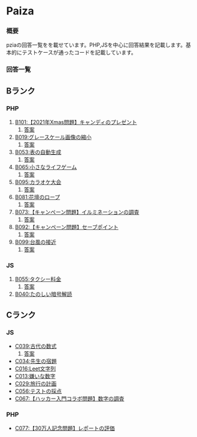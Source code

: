 # Paiza

### 概要
pziaの回答一覧をを載せています。PHP,JSを中心に回答結果を記載します。基本的にテストケースが通ったコードを記載しています。

### 回答一覧

## Bランク
### PHP
1. [B101:【2021年Xmas問題】キャンディのプレゼント]()
    1. [答案](php/rankB/B101.php)
3. [B019:グレースケール画像の縮小](https://paiza.jp/challenges/69/retry_result/38de08fb78cb22f51f6099db43261064)
    1. [答案](php/rankB/B019.php)
4. [B053:表の自動生成](https://paiza.jp/challenges/share/9d8J4kw2cTjj0NtUa6OtPydsLOTtF3BIweSwyKmC0a0?source=social)
    1. [答案](php/rankB/B053.php)
5. [B065:小さなライフゲーム](https://paiza.jp/works/challenges/304/retry)
    1. [答案](php/rankB/B065.php)
6. [B095:カラオケ大会]()
    1. [答案](php/rankB/B095.php)
8. [B081:花壇のロープ](https://paiza.jp/career/challenges/391/page/result)
    1. [答案](php/rankB/B081.php)
10. [B073:【キャンペーン問題】イルミネーションの調査](https://paiza.jp/career/challenges/350/page/result)
    1. [答案](php/rankB/B073.php) 
12. [B092:【キャンペーン問題】セーブポイント](https://paiza.jp/works/challenges/454/page/result)
    1. [答案](php/rankB/B092.php)
13. [B099:台風の接近](B099.php)
    1. [答案](php/rankB/B099.php)
### JS
1. [B055:タクシー料金](B055.js)
    1. [答案](js/rankB/B055.js)
3. [B040:たのしい暗号解読](B040.js)

## Cランク
### JS
* [C039:古代の数式](C067.js)
    1. [答案](js/rankC/C067.js)
* [C034:先生の宿題](C034.js)
* [C016:Leet文字列](C016.js)
* [C013:嫌いな数字](C013.js)
* [C029:旅行の計画](C029.js)
* [C056:テストの採点](C056.js)
* [C067:【ハッカー入門コラボ問題】数字の調査](C067.js)

### PHP
* [C077:【30万人記念問題】レポートの評価](C077.php)







